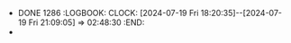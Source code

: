- DONE 1286
  :LOGBOOK:
  CLOCK: [2024-07-19 Fri 18:20:35]--[2024-07-19 Fri 21:09:05] =>  02:48:30
  :END:
-